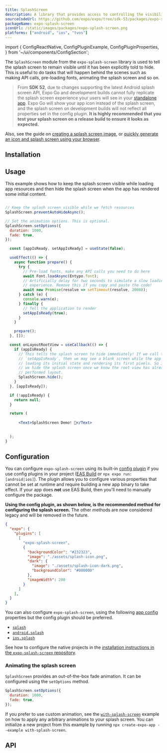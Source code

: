 ```yaml
---
title: SplashScreen
description: A library that provides access to controlling the visibility behavior of native splash screen.
sourceCodeUrl: https://github.com/expo/expo/tree/sdk-53/packages/expo-splash-screen
packageName: expo-splash-screen
iconUrl: /static/images/packages/expo-splash-screen.png
platforms: ["android", "ios", "tvos"]
---
```


import {
  ConfigReactNative,
  ConfigPluginExample,
  ConfigPluginProperties,
} from '~/ui/components/ConfigSection';

The `SplashScreen` module from the `expo-splash-screen` library is used to tell the splash screen to remain visible until it has been explicitly told to hide. This is useful to do tasks that will happen behind the scenes such as making API calls, pre-loading fonts, animating the splash screen and so on.

> From **SDK 52**, due to changes supporting the latest Android splash screen API, Expo Go and development builds cannot fully replicate the splash screen experience your users will see in your [standalone app](/more/glossary-of-terms/#standalone-app). Expo Go will show your app icon instead of the splash screen, and the splash screen on development builds will not reflect all properties set in the config plugin. **It is highly recommended that you test your splash screen on a release build to ensure it looks as expected.**

Also, see the guide on [creating a splash screen image](/develop/user-interface/splash-screen-and-app-icon/#splash-screen), or [quickly generate an icon and splash screen using your browser](https://buildicon.netlify.app/).

## Installation

## Usage

This example shows how to keep the splash screen visible while loading app resources and then hide the splash screen when the app has rendered some initial content.

```jsx App.js

// Keep the splash screen visible while we fetch resources
SplashScreen.preventAutoHideAsync();

// Set the animation options. This is optional.
SplashScreen.setOptions({
  duration: 1000,
  fade: true,
});

  const [appIsReady, setAppIsReady] = useState(false);

  useEffect(() => {
    async function prepare() {
      try {
        // Pre-load fonts, make any API calls you need to do here
        await Font.loadAsync(Entypo.font);
        // Artificially delay for two seconds to simulate a slow loading
        // experience. Remove this if you copy and paste the code!
        await new Promise(resolve => setTimeout(resolve, 2000));
      } catch (e) {
        console.warn(e);
      } finally {
        // Tell the application to render
        setAppIsReady(true);
      }
    }

    prepare();
  }, []);

  const onLayoutRootView = useCallback(() => {
    if (appIsReady) {
      // This tells the splash screen to hide immediately! If we call this after
      // `setAppIsReady`, then we may see a blank screen while the app is
      // loading its initial state and rendering its first pixels. So instead,
      // we hide the splash screen once we know the root view has already
      // performed layout.
      SplashScreen.hide();
    }
  }, [appIsReady]);

  if (!appIsReady) {
    return null;
  }

  return (
    
      <Text>SplashScreen Demo! 👋</Text>
      
    
  );
}
```

## Configuration

You can configure `expo-splash-screen` using its built-in [config plugin](/config-plugins/introduction/) if you use config plugins in your project ([EAS Build](/build/introduction) or `npx expo run:[android|ios]`). The plugin allows you to configure various properties that cannot be set at runtime and require building a new app binary to take effect. If your app does **not** use EAS Build, then you'll need to manually configure the package.

**Using the config plugin, as shown below, is the recommended method for configuring the splash screen.** The other methods are now considered legacy and will be removed in the future.

```json app.json
{
  "expo": {
    "plugins": [
      [
        "expo-splash-screen",
        {
          "backgroundColor": "#232323",
          "image": "./assets/splash-icon.png",
          "dark": {
            "image": "./assets/splash-icon-dark.png",
            "backgroundColor": "#000000"
          },
          "imageWidth": 200
        }
      ]
    ],
  }
}
```

You can also configure `expo-splash-screen`, using the following [app config](/workflow/configuration/) properties but the config plugin should be preferred.

- [`splash`](../config/app/#splash)
- [`android.splash`](../config/app/#splash-2)
- [`ios.splash`](../config/app/#splash-1)

See how to configure the native projects in the [installation instructions in the `expo-splash-screen` repository](https://github.com/expo/expo/tree/main/packages/expo-splash-screen#-installation-in-bare-react-native-projects).

### Animating the splash screen

`SplashScreen` provides an out-of-the-box fade animation. It can be configured using the `setOptions` method.

```js
SplashScreen.setOptions({
  duration: 1000,
  fade: true,
});
```

If you prefer to use custom animation, see the [`with-splash-screen`](https://github.com/expo/examples/tree/master/with-splash-screen) example on how to apply any arbitrary animations to your splash screen. You can initialize a new project from this example by running `npx create-expo-app --example with-splash-screen`.

## API

```js

```